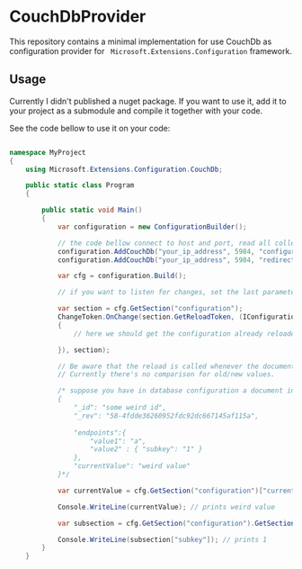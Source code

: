 # CouchDbProvider

This repository contains a minimal implementation for use CouchDb as configuration provider for ` Microsoft.Extensions.Configuration` framework.

## Usage

Currently I didn't published a nuget package. If you want to use it, add it to your project as a submodule and compile it together with your code.

See the code bellow to use it on your code:

``` csharp

namespace MyProject
{
    using Microsoft.Extensions.Configuration.CouchDb;

    public static class Program
    {

        public static void Main()
        {
            var configuration = new ConfigurationBuilder();

            // the code bellow connect to host and port, read all collections from database from third parameter and listen for changes
            configuration.AddCouchDb("your_ip_address", 5984, "configuration", true);
            configuration.AddCouchDb("your_ip_address", 5984, "redirections", true);

            var cfg = configuration.Build();

            // if you want to listen for changes, set the last parameter as true and connect to the token

            var section = cfg.GetSection("configuration");
            ChangeToken.OnChange(section.GetReloadToken, (IConfiguration state)=>
            {
                // here we should get the configuration already reloaded.

            }), section);

            // Be aware that the reload is called whenever the document is changed in couchdb. 
            // Currently there's no comparison for old/new values.

            /* suppose you have in database configuration a document in following format:
            {
                "_id": "some weird id",
                "_rev": "58-4fdde36260952fdc92dc667145af115a",
                
                "endpoints":{
                    "value1": "a",
                    "value2" : { "subkey": "1" }
                },
                "currentValue": "weird value"
            }*/

            var currentValue = cfg.GetSection("configuration")["currentValue"];

            Console.WriteLine(currentValue); // prints weird value

            var subsection = cfg.GetSection("configuration").GetSection("endpoints").GetSection("value2");

            Console.WriteLine(subsection["subkey"]); // prints 1
        }
    }

```